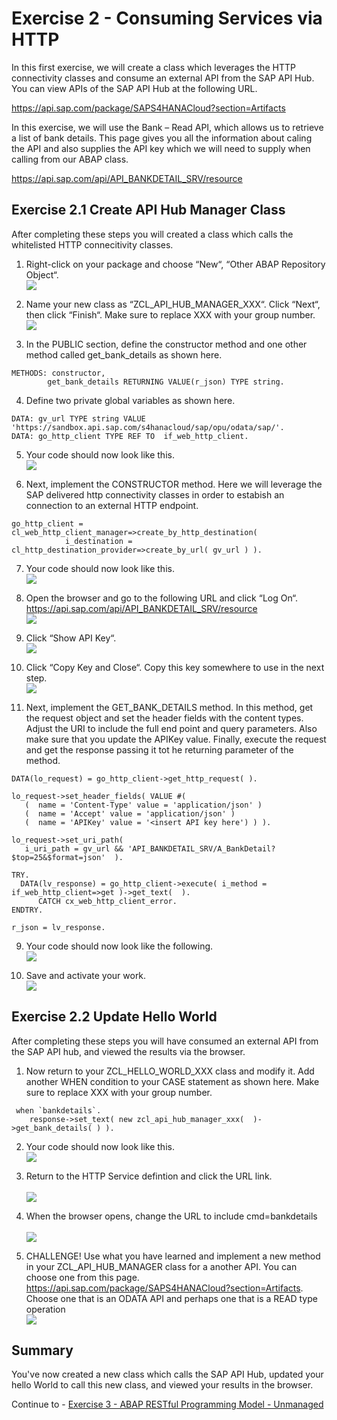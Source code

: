 # Exercise 2 - Consuming Services via HTTP

In this first exercise, we will create a class which leverages the HTTP connectivity classes and consume an external API from the SAP API Hub.  You can view APIs of the SAP API Hub at the following URL.

https://api.sap.com/package/SAPS4HANACloud?section=Artifacts

In this exercise, we will use the Bank – Read API, which allows us to retrieve a list of bank details.  This page gives you all the information about caling the API and also supplies the API key which we will need to supply when calling from our ABAP class.

https://api.sap.com/api/API_BANKDETAIL_SRV/resource

## Exercise 2.1 Create API Hub Manager Class

After completing these steps you will created a class which calls the whitelisted HTTP connecitivity classes.

1. Right-click on your package and choose “New“, “Other ABAP Repository Object“.
<br>![](/exercises/ex2/images/02_01_0010.png)

2. Name your new class as “ZCL_API_HUB_MANAGER_XXX“.  Click “Next“, then click “Finish“. Make sure to replace XXX with your group number.
<br>![](/exercises/ex2/images/02_01_0020.png)

3. In the PUBLIC section,  define the constructor method and one other method called get_bank_details as shown here.
```abap
METHODS: constructor,
        get_bank_details RETURNING VALUE(r_json) TYPE string.
```

4. Define two private global variables as shown here. 
```abap
DATA: gv_url TYPE string VALUE 'https://sandbox.api.sap.com/s4hanacloud/sap/opu/odata/sap/'.
DATA: go_http_client TYPE REF TO  if_web_http_client.
```

5. Your code should now look like this.
<br>![](/exercises/ex2/images/02_01_0050.png)

6. Next, implement the CONSTRUCTOR method.  Here we will leverage the SAP delivered http connectivity classes in order to estabish an connection to an external HTTP endpoint.
```abap
go_http_client = cl_web_http_client_manager=>create_by_http_destination(
            i_destination = cl_http_destination_provider=>create_by_url( gv_url ) ).
```

7. Your code should now look like this.
<br>![](/exercises/ex2/images/02_01_0070.png)

8.	Open the browser and go to the following URL and click “Log On“. https://api.sap.com/api/API_BANKDETAIL_SRV/resource 
<br>![](/exercises/ex2/images/02_01_0080.png)

9.	Click “Show API Key“.
<br>![](/exercises/ex2/images/02_01_0090.png)

10. Click “Copy Key and Close“.  Copy this key somewhere to use in the next step.
<br>![](/exercises/ex2/images/02_01_0100.png)

11. Next, implement the GET_BANK_DETAILS method.  In this method, get the request object and set the header fields with the content types. Adjust the URI to include the full end point and query parameters.  Also make sure that you update the APIKey value. Finally, execute the request and get the response passing it tot he returning parameter of the method.
```abap
DATA(lo_request) = go_http_client->get_http_request( ).

lo_request->set_header_fields( VALUE #(
   (  name = 'Content-Type' value = 'application/json' )
   (  name = 'Accept' value = 'application/json' )
   (  name = 'APIKey' value = '<insert API key here') ) ).

lo_request->set_uri_path( 
   i_uri_path = gv_url && 'API_BANKDETAIL_SRV/A_BankDetail?$top=25&$format=json'  ).

TRY.
  DATA(lv_response) = go_http_client->execute( i_method = if_web_http_client=>get )->get_text(  ).
      CATCH cx_web_http_client_error.
ENDTRY.

r_json = lv_response.
```

9.	Your code should now look like the following.
<br>![](/exercises/ex2/images/02_01_0090.png)

10.	Save and activate your work.
<br>![](/exercises/ex2/images/02_01_0100.png)

## Exercise 2.2 Update Hello World 

After completing these steps you will have consumed an external API from the SAP API hub, and viewed the results via the browser.

1.	Now return to your ZCL_HELLO_WORLD_XXX class and modify it.  Add another WHEN condition to your CASE statement as shown here.  Make sure to replace XXX with your group number.
```abap
 when `bankdetails`.
    response->set_text( new zcl_api_hub_manager_xxx(  )->get_bank_details( ) ).
```

2.	Your code should now look like this.
<br>![](/exercises/ex2/images/02_02_0120.png)

3.	Return to the HTTP Service defintion and click the URL link.  
<br>![](/exercises/ex2/images/02_02_0130.png)

4.	When the browser opens, change the URL to include cmd=bankdetails  
<br>![](/exercises/ex2/images/02_02_0140.png)

5.	CHALLENGE!  Use what you have learned and implement a new method in your ZCL_API_HUB_MANAGER class for a another API.  You can choose one from this page. https://api.sap.com/package/SAPS4HANACloud?section=Artifacts. Choose one that is an ODATA API and perhaps one that is a READ type operation
<br>![](/exercises/ex2/images/02_02_0150.png)


## Summary

You've now created a new class which calls the SAP API Hub, updated your hello World to call this new class, and viewed your results in the browser. 

Continue to - [Exercise 3 - ABAP RESTful Programming Model - Unmanaged ](../ex3/README.md)